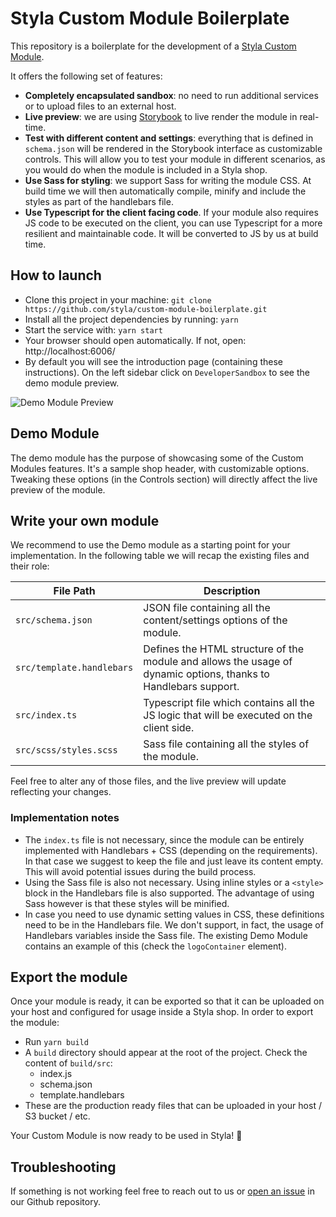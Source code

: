 # Styla Custom Module Boilerplate

This repository is a boilerplate for the development of a [Styla Custom Module](https://documentation.styla.eu/).

It offers the following set of features:
- **Completely encapsulated sandbox**: no need to run additional services or to upload files to an external host.
- **Live preview**: we are using [Storybook](https://storybook.js.org/) to live render the module in real-time.
- **Test with different content and settings**: everything that is defined in `schema.json` will be rendered in the Storybook interface as customizable controls. This will allow you to test your module in different scenarios, as you would do when the module is included in a Styla shop.
- **Use Sass for styling**: we support Sass for writing the module CSS. At build time we will then automatically compile, minify and include the styles as part of the handlebars file.
- **Use Typescript for the client facing code**. If your module also requires JS code to be executed on the client, you can use Typescript for a more resilient and maintainable code. It will be converted to JS by us at build time.


## How to launch
- Clone this project in your machine: `git clone https://github.com/styla/custom-module-boilerplate.git`
- Install all the project dependencies by running: `yarn`
- Start the service with: `yarn start`
- Your browser should open automatically. If not, open: http://localhost:6006/ 
- By default you will see the introduction page (containing these instructions). On the left sidebar click on `DeveloperSandbox` to see the demo module preview.

![Demo Module Preview](https://static-cdn.styla.com/custom-modules-demo/screenshot.png)

## Demo Module
The demo module has the purpose of showcasing some of the Custom Modules features. It's a sample shop header, with customizable options. Tweaking these options (in the Controls section) will directly affect the live preview of the module.

## Write your own module
We recommend to use the Demo module as a starting point for your implementation.
In the following table we will recap the existing files and their role:

| File Path                 | Description                                                         |
| --------------------------| ------------------------------------------------------------------- |
| `src/schema.json`         | JSON file containing all the content/settings options of the module. |
| `src/template.handlebars` | Defines the HTML structure of the module and allows the usage of dynamic options, thanks to Handlebars support. |
| `src/index.ts`            | Typescript file which contains all the JS logic that will be executed on the client side.
| `src/scss/styles.scss`    | Sass file containing all the styles of the module. |


Feel free to alter any of those files, and the live preview will update reflecting your changes.

### Implementation notes
- The `index.ts` file is not necessary, since the module can be entirely implemented with Handlebars + CSS (depending on the requirements). In that case we suggest to keep the file and just leave its content empty. This will avoid potential issues during the build process.
- Using the Sass file is also not necessary. Using inline styles or a `<style>` block in the Handlebars file is also supported. The advantage of using Sass however is that these styles will be minified.
- In case you need to use dynamic setting values in CSS, these definitions need to be in the Handlebars file. We don't support, in fact, the usage of Handlebars variables inside the Sass file. The existing Demo Module contains an example of this (check the `logoContainer` element).


## Export the module
Once your module is ready, it can be exported so that it can be uploaded on your host and configured for usage inside a Styla shop.
In order to export the module:
- Run `yarn build`
- A `build` directory should appear at the root of the project. Check the content of `build/src`:
   - index.js
   - schema.json
   - template.handlebars
- These are the production ready files that can be uploaded in your host / S3 bucket / etc.

Your Custom Module is now ready to be used in Styla! 🎉

## Troubleshooting
If something is not working feel free to reach out to us or [open an issue](https://github.com/styla/custom-module-boilerplate/issues) in our Github repository.

